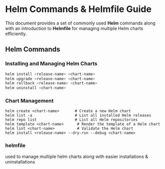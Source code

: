 # Helm Commands & Helmfile Guide

This document provides a set of commonly used **Helm** commands along with an introduction to **Helmfile** for managing multiple Helm charts efficiently.

## Helm Commands

###  Installing and Managing Helm Charts
```sh
helm install <release-name> <chart-name>
helm upgrade <release-name> <chart-name>
helm rollback <release-name> <chart-name>
helm uninstall <chart-name>
```

###  Chart Management
```
helm create <chart-name>       # Create a new Helm chart
helm list -a                   # List all installed Helm releases
helm repo list                 # List all Helm repositories
helm template <chart-name>      # Render the template of a Helm chart
helm lint <chart-name>          # Validate the Helm chart
helm install <release-name> --dry-run --debug <chart-name>
```

### helmfile 
used to manage multiple helm charts along with easier installations & uninstallations
